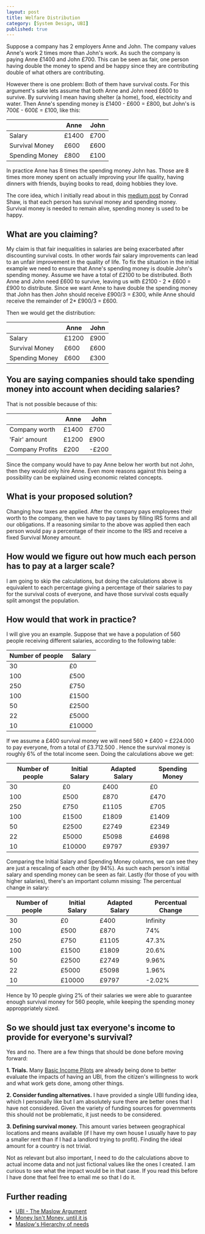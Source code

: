 ```yaml
---
layout: post
title: Welfare Distribution
category: [System Design, UBI]
published: true
---
```


Suppose a company has 2 employers Anne and John. The company values Anne's work 2 times more than John's work. As such the company is paying Anne £1400 and John £700. This can be seen as fair, one person having double the money to spend and be happy since they are contributing double of what others are contributing.

However there is one problem: Both of them have survival costs. For this argument's sake lets assume that both Anne and John need £600 to survive. By surviving I mean having shelter (a home), food, electricity and water. Then Anne's spending money is £1400 - £600 = £800, but John's is 700£ - 600£ = £100, like this:

<table>
  <thead>
    <tr>
      <th></th>
      <th>Anne</th>
      <th>John</th>
    </tr>
  </thead>
  <tbody>
    <tr>
      <td>Salary</td>
      <td>£1400</td>
      <td>£700</td>
    </tr>
    <tr>
      <td>Survival Money</td>
      <td>£600</td>
      <td>£600</td>
    </tr>
    <tr>
      <td>Spending Money</td>
      <td>£800</td>
      <td>£100</td>
    </tr>
  </tbody>
</table>

In practice Anne has 8 times the spending money John has. Those are 8 times more money spent on actually improving your life quality, having dinners with friends, buying books to read, doing hobbies they love.

The core idea, which I initially read about in this [medium post]((https://medium.com/@conradshaw/money-isnt-money-97722fe87025)) by Conrad Shaw, is that each person has survival money and spending money. Survival money is needed to remain alive, spending money is used to be happy.

<!--excerpt ends here-->

## What are you claiming?

My claim is that fair inequalities in salaries are being exacerbated after discounting survival costs. In other words fair salary improvements can lead to an unfair improvement in the quality of life. To fix the situation in the initial example we need to ensure that Anne's spending money is double John's spending money. Assume we have a total of £2100 to be distributed. Both Anne and John need £600 to survive, leaving us with £2100 - 2 * £600 = £900 to distribute. Since we want Anne to have double the spending money that John has then John should receive £900/3 = £300, while Anne should receive the remainder of 2* £900/3 = £600.

Then we would get the distribution:

<table>
  <thead>
    <tr>
      <th></th>
      <th>Anne</th>
      <th>John</th>
    </tr>
  </thead>
  <tbody>
    <tr>
      <td>Salary</td>
      <td>£1200</td>
      <td>£900</td>
    </tr>
    <tr>
      <td>Survival Money</td>
      <td>£600</td>
      <td>£600</td>
    </tr>
    <tr>
      <td>Spending Money</td>
      <td>£600</td>
      <td>£300</td>
    </tr>
  </tbody>
</table>

## You are saying companies should take spending money into account when deciding salaries?

That is not possible because of this:

<table>
  <thead>
    <tr>
      <th></th>
      <th>Anne</th>
      <th>John</th>
    </tr>
  </thead>
  <tbody>
    <tr>
      <td>Company worth</td>
      <td>£1400</td>
      <td>£700</td>
    </tr>
    <tr>
      <td>'Fair' amount</td>
      <td>£1200</td>
      <td>£900</td>
    </tr>
    <tr>
      <td>Company Profits</td>
      <td>£200</td>
      <td>-£200</td>
    </tr>
  </tbody>
</table>

Since the company would have to pay Anne below her worth but not John, then they would only hire Anne. Even more reasons against this being a possibility can be explained using economic related concepts.

## What is your proposed solution?

Changing how taxes are applied. After the company pays employees their worth to the company, then we have to pay taxes by filling IRS forms and all our obligations. If a reasoning similar to the above was applied then each person would pay a percentage of their income to the IRS and receive a fixed Survival Money amount.

## How would we figure out how much each person has to pay at a larger scale?

I am going to skip the calculations, but doing the calculations above is equivalent to each percentage giving a percentage of their salaries to pay for the survival costs of everyone, and have those survival costs equally split amongst the population.

## How would that work in practice?

I will give you an example. Suppose that we have a population of 560 people receiving different salaries, according to the following table:

<table>
  <thead>
    <tr>
      <th>Number of people</th>
      <th>Salary</th>
    </tr>
  </thead>
  <tbody>
    <tr>
      <td>30</td>
      <td>£0</td>
    </tr>
    <tr>
      <td>100</td>
      <td>£500</td>
    </tr>
    <tr>
      <td>250</td>
      <td>£750</td>
    </tr>
    <tr>
      <td>100</td>
      <td>£1500</td>
    </tr>
    <tr>
      <td>50</td>
      <td>£2500</td>
    </tr>
    <tr>
      <td>22</td>
      <td>£5000</td>
    </tr>
    <tr>
      <td>10</td>
      <td>£10000</td>
    </tr>
  </tbody>
</table>

If we assume a £400 survival money we will need 560 * £400 = £224.000 to pay everyone, from a total of £3.712.500 . Hence the survival money is roughly 6% of the total income seen. Doing the calculations above we get:

<table>
  <thead>
    <tr>
      <th>Number of people</th>
      <th>Initial Salary</th>
      <th>Adapted Salary</th>
      <th>Spending Money</th>
    </tr>
  </thead>
  <tbody>
    <tr>
      <td>30</td>
      <td>£0</td>
      <td>£400</td>
      <td>£0</td>
    </tr>
    <tr>
      <td>100</td>
      <td>£500</td>
      <td>£870</td>
      <td>£470</td>
    </tr>
    <tr>
      <td>250</td>
      <td>£750</td>
      <td>£1105</td>
      <td>£705</td>
    </tr>
    <tr>
      <td>100</td>
      <td>£1500</td>
      <td>£1809</td>
      <td>£1409</td>
    </tr>
    <tr>
      <td>50</td>
      <td>£2500</td>
      <td>£2749</td>
      <td>£2349</td>
    </tr>
    <tr>
      <td>22</td>
      <td>£5000</td>
      <td>£5098</td>
      <td>£4698</td>
    </tr>
    <tr>
      <td>10</td>
      <td>£10000</td>
      <td>£9797</td>
      <td>£9397</td>
    </tr>
  </tbody>
</table>

Comparing the Initial Salary and Spending Money columns, we can see they are just a rescaling of each other (by 94%). As such each person's initial salary and spending money can be seen as fair.
Lastly (for those of you with higher salaries), there's an important column missing: The percentual change in salary:

<table>
  <thead>
    <tr>
      <th>Number of people</th>
      <th>Initial Salary</th>
      <th>Adapted Salary</th>
      <th>Percentual Change</th>
    </tr>
  </thead>
  <tbody>
    <tr>
      <td>30</td>
      <td>£0</td>
      <td>£400</td>
      <td>Infinity</td>
    </tr>
    <tr>
      <td>100</td>
      <td>£500</td>
      <td>£870</td>
      <td>74%</td>
    </tr>
    <tr>
      <td>250</td>
      <td>£750</td>
      <td>£1105</td>
      <td>47.3%</td>
    </tr>
    <tr>
      <td>100</td>
      <td>£1500</td>
      <td>£1809</td>
      <td>20.6%</td>
    </tr>
    <tr>
      <td>50</td>
      <td>£2500</td>
      <td>£2749</td>
      <td>9.96%</td>
    </tr>
    <tr>
      <td>22</td>
      <td>£5000</td>
      <td>£5098</td>
      <td>1.96%</td>
    </tr>
    <tr>
      <td>10</td>
      <td>£10000</td>
      <td>£9797</td>
      <td>-2.02%</td>
    </tr>
  </tbody>
</table>

Hence by 10 people giving 2% of their salaries we were able to guarantee enough survival money for 560 people, while keeping the spending money approppriately sized.

## So we should just tax everyone's income to provide for everyone's survival?

Yes and no. There are a few things that should be done before moving forward:

**1. Trials.** Many [Basic Income Pilots](https://en.wikipedia.org/wiki/Basic_income_pilots) are already being done to better evaluate the impacts of having an UBI, from the citizen's willingness to work and what work gets done, among other things.

**2. Consider funding alternatives.** I have provided a single UBI funding idea, which I personally like but I am absolutely sure there are better ones that I have not considered. Given the variety of funding sources for governments this should not be problematic, it just needs to be considered.

**3. Defining survival money.** This amount varies between geographical locations and means available (if I have my own house I usually have to pay a smaller rent than if I had a landlord trying to profit). Finding the ideal amount for a country is not trivial.

Not as relevant but also important, I need to do the calculations above to actual income data and not just fictional values like the ones I created. I am curious to see what the impact would be in that case. If you read this before I have done that feel free to email me so that I do it.

## Further reading

* [UBI - The Maslow Argument](https://medium.com/basic-income/universal-basic-income-the-maslow-argument-d1346fa9a9f2)
* [Money Isn't Money, until it is](https://medium.com/@conradshaw/money-isnt-money-97722fe87025)
* [Maslow's Hierarchy of needs](https://en.wikipedia.org/wiki/Maslow%27s_hierarchy_of_needs)